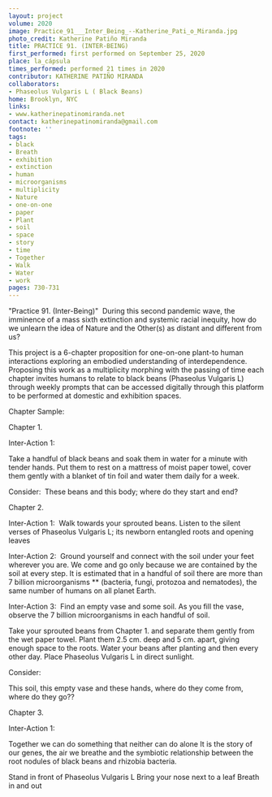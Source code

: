 ```yaml
---
layout: project
volume: 2020
image: Practice_91___Inter_Being_--Katherine_Pati_o_Miranda.jpg
photo_credit: Katherine Patiño Miranda
title: PRACTICE 91. (INTER-BEING)
first_performed: first performed on September 25, 2020
place: la_cápsula
times_performed: performed 21 times in 2020
contributor: KATHERINE PATIÑO MIRANDA
collaborators:
- Phaseolus Vulgaris L ( Black Beans)
home: Brooklyn, NYC
links:
- www.katherinepatinomiranda.net
contact: katherinepatinomiranda@gmail.com
footnote: ''
tags:
- black
- Breath
- exhibition
- extinction
- human
- microorganisms
- multiplicity
- Nature
- one-on-one
- paper
- Plant
- soil
- space
- story
- time
- Together
- Walk
- Water
- work
pages: 730-731
---
```




"Practice 91. (Inter-Being)"
​
During this second pandemic wave, the imminence of a mass sixth extinction and systemic racial inequity, how do we unlearn the idea of Nature and the Other(s) as distant and different from us?
 
This project is a 6-chapter proposition for one-on-one plant-to human interactions exploring an embodied understanding of interdependence. Proposing this work as a multiplicity morphing with the passing of time each chapter invites humans to relate to black beans (Phaseolus Vulgaris L) through weekly  prompts that can be accessed digitally through this platform to be performed at domestic and exhibition spaces.

Chapter Sample:

Chapter 1.

Inter-Action 1:
 
Take a handful of black beans
and soak them in water for a minute with tender hands.
Put them to rest on a mattress of moist paper towel,
cover them gently with a blanket of tin foil and
water them daily for a week.

Consider:
​
These beans and this body; where do they start and end?

Chapter 2.

Inter-Action 1:
​
Walk towards your sprouted beans.
Listen to the silent verses of Phaseolus Vulgaris L;
its newborn entangled roots and opening leaves

Inter-Action 2:
​
Ground yourself and connect with the soil under your feet wherever you are.
We come and go only because we are contained by the soil at every step. 
It is estimated that in a handful of soil there are more than 7 billion microorganisms ** (bacteria, fungi, protozoa and nematodes), the same number of humans on all planet Earth.

Inter-Action 3:
​
Find an empty vase and some soil.
As you fill the vase, observe the 7 billion microorganisms in each handful of soil.
 
Take your sprouted beans from Chapter 1. and
separate them gently from the wet paper towel. 
Plant them 2.5 cm. deep and 5 cm. apart, giving enough space to the roots.
Water your beans after planting and then every other day. 
Place Phaseolus Vulgaris L in direct sunlight. 
 
Consider:
 
This soil, this empty vase and these hands, where do they come from, where do they go??

Chapter 3.

Inter-Action 1:

Together we can do something that neither can do alone
It is the story of our genes, the air we breathe and the symbiotic relationship between the root nodules of black beans and rhizobia bacteria.

Stand in front of Phaseolus Vulgaris L
Bring your nose next to a leaf
Breath in and out
